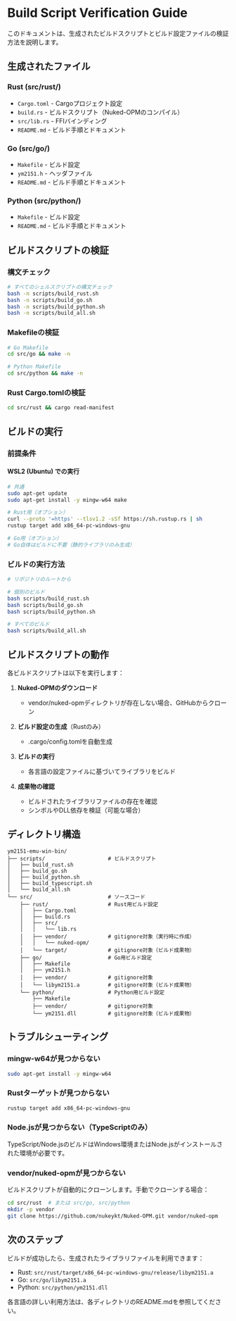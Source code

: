 # Build Script Verification Guide

このドキュメントは、生成されたビルドスクリプトとビルド設定ファイルの検証方法を説明します。

## 生成されたファイル

### Rust (src/rust/)
- `Cargo.toml` - Cargoプロジェクト設定
- `build.rs` - ビルドスクリプト（Nuked-OPMのコンパイル）
- `src/lib.rs` - FFIバインディング
- `README.md` - ビルド手順とドキュメント

### Go (src/go/)
- `Makefile` - ビルド設定
- `ym2151.h` - ヘッダファイル
- `README.md` - ビルド手順とドキュメント

### Python (src/python/)
- `Makefile` - ビルド設定
- `README.md` - ビルド手順とドキュメント

## ビルドスクリプトの検証

### 構文チェック

```bash
# すべてのシェルスクリプトの構文チェック
bash -n scripts/build_rust.sh
bash -n scripts/build_go.sh
bash -n scripts/build_python.sh
bash -n scripts/build_all.sh
```

### Makefileの検証

```bash
# Go Makefile
cd src/go && make -n

# Python Makefile
cd src/python && make -n
```

### Rust Cargo.tomlの検証

```bash
cd src/rust && cargo read-manifest
```

## ビルドの実行

### 前提条件

#### WSL2 (Ubuntu) での実行
```bash
# 共通
sudo apt-get update
sudo apt-get install -y mingw-w64 make

# Rust用（オプション）
curl --proto '=https' --tlsv1.2 -sSf https://sh.rustup.rs | sh
rustup target add x86_64-pc-windows-gnu

# Go用（オプション）
# Go自体はビルドに不要（静的ライブラリのみ生成）
```

### ビルドの実行方法

```bash
# リポジトリのルートから

# 個別のビルド
bash scripts/build_rust.sh
bash scripts/build_go.sh
bash scripts/build_python.sh

# すべてのビルド
bash scripts/build_all.sh
```

## ビルドスクリプトの動作

各ビルドスクリプトは以下を実行します：

1. **Nuked-OPMのダウンロード**
   - vendor/nuked-opmディレクトリが存在しない場合、GitHubからクローン

2. **ビルド設定の生成**（Rustのみ）
   - .cargo/config.tomlを自動生成

3. **ビルドの実行**
   - 各言語の設定ファイルに基づいてライブラリをビルド

4. **成果物の確認**
   - ビルドされたライブラリファイルの存在を確認
   - シンボルやDLL依存を検証（可能な場合）

## ディレクトリ構造

```
ym2151-emu-win-bin/
├── scripts/                    # ビルドスクリプト
│   ├── build_rust.sh
│   ├── build_go.sh
│   ├── build_python.sh
│   ├── build_typescript.sh
│   └── build_all.sh
└── src/                        # ソースコード
    ├── rust/                   # Rust用ビルド設定
    │   ├── Cargo.toml
    │   ├── build.rs
    │   ├── src/
    │   │   └── lib.rs
    │   ├── vendor/             # gitignore対象（実行時に作成）
    │   │   └── nuked-opm/
    │   └── target/             # gitignore対象（ビルド成果物）
    ├── go/                     # Go用ビルド設定
    │   ├── Makefile
    │   ├── ym2151.h
    │   ├── vendor/             # gitignore対象
    │   └── libym2151.a         # gitignore対象（ビルド成果物）
    └── python/                 # Python用ビルド設定
        ├── Makefile
        ├── vendor/             # gitignore対象
        └── ym2151.dll          # gitignore対象（ビルド成果物）
```

## トラブルシューティング

### mingw-w64が見つからない
```bash
sudo apt-get install -y mingw-w64
```

### Rustターゲットが見つからない
```bash
rustup target add x86_64-pc-windows-gnu
```

### Node.jsが見つからない（TypeScriptのみ）
TypeScript/Node.jsのビルドはWindows環境またはNode.jsがインストールされた環境が必要です。

### vendor/nuked-opmが見つからない
ビルドスクリプトが自動的にクローンします。手動でクローンする場合：
```bash
cd src/rust  # または src/go, src/python
mkdir -p vendor
git clone https://github.com/nukeykt/Nuked-OPM.git vendor/nuked-opm
```

## 次のステップ

ビルドが成功したら、生成されたライブラリファイルを利用できます：
- Rust: `src/rust/target/x86_64-pc-windows-gnu/release/libym2151.a`
- Go: `src/go/libym2151.a`
- Python: `src/python/ym2151.dll`

各言語の詳しい利用方法は、各ディレクトリのREADME.mdを参照してください。
